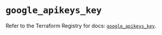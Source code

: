 # `google_apikeys_key`

Refer to the Terraform Registry for docs: [`google_apikeys_key`](https://registry.terraform.io/providers/hashicorp/google-beta/6.26.0/docs/resources/google_apikeys_key).
